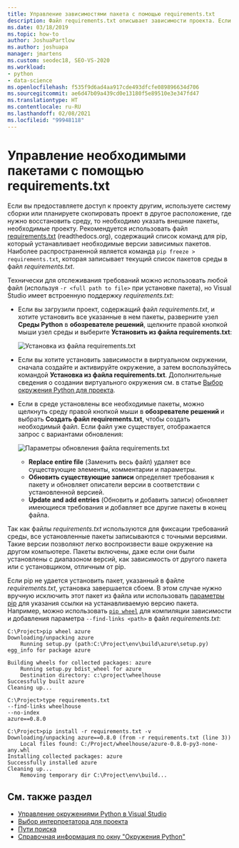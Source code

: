 ```yaml
---
title: Управление зависимостями пакета с помощью requirements.txt
description: Файл requirements.txt описывает зависимости проекта. Если вы получаете проект, содержащий файл requirements.txt, эти зависимости можно легко установить за один шаг.
ms.date: 03/18/2019
ms.topic: how-to
author: JoshuaPartlow
ms.author: joshuapa
manager: jmartens
ms.custom: seodec18, SEO-VS-2020
ms.workload:
- python
- data-science
ms.openlocfilehash: f535f9d6ad4aa917cde493dfcfe089896634d706
ms.sourcegitcommit: ae6d47b09a439cd0e13180f5e89510e3e347fd47
ms.translationtype: HT
ms.contentlocale: ru-RU
ms.lasthandoff: 02/08/2021
ms.locfileid: "99948118"
---
```

# <a name="manage-required-packages-with-requirementstxt"></a>Управление необходимыми пакетами с помощью requirements.txt

Если вы предоставляете доступ к проекту другим, используете систему сборки или планируете скопировать проект в другое расположение, где нужно восстановить среду, то необходимо указать внешние пакеты, необходимые проекту. Рекомендуется использовать файл [requirements.txt](https://pip.readthedocs.org/en/latest/user_guide.html#requirements-files) (readthedocs.org), содержащий список команд для pip, который устанавливает необходимые версии зависимых пакетов. Наиболее распространенной является команда `pip freeze > requirements.txt`, которая записывает текущий список пакетов среды в файл *requirements.txt*.

Технически для отслеживания требований можно использовать любой файл (используя `-r <full path to file>` при установке пакета), но Visual Studio имеет встроенную поддержку *requirements.txt*:

- Если вы загрузили проект, содержащий файл *requirements.txt*, и хотите установить все указанные в нем пакеты, разверните узел **Среды Python** в **обозревателе решений**, щелкните правой кнопкой мыши узел среды и выберите **Установить из файла requirements.txt**:

    ![Установка из файла requirements.txt](media/environments/environments-requirements-txt-install.png)

- Если вы хотите установить зависимости в виртуальном окружении, сначала создайте и активируйте окружение, а затем воспользуйтесь командой **Установка из файла requirements.txt**. Дополнительные сведения о создании виртуального окружения см. в статье [Выбор окружения Python для проекта](selecting-a-python-environment-for-a-project.md#use-virtual-environments).

- Если в среде установлены все необходимые пакеты, можно щелкнуть среду правой кнопкой мыши в **обозревателе решений** и выбрать **Создать файл requirements.txt**, чтобы создать необходимый файл. Если файл уже существует, отображается запрос с вариантами обновления:

    ![Параметры обновления файла requirements.txt](media/environments/environments-requirements-txt-replace.png)

  - **Replace entire file** (Заменить весь файл) удаляет все существующие элементы, комментарии и параметры.
  - **Обновить существующие записи** определяет требования к пакету и обновляет описатели версии в соответствии с установленной версией.
  - **Update and add entries** (Обновить и добавить записи) обновляет имеющиеся требования и добавляет все другие пакеты в конец файла.

Так как файлы *requirements.txt* используются для фиксации требований среды, все установленные пакеты записываются с точными версиями. Такие версии позволяют легко воспроизвести ваше окружение на другом компьютере. Пакеты включены, даже если они были установлены с диапазоном версий, как зависимость от другого пакета или с установщиком, отличным от pip.

Если pip не удается установить пакет, указанный в файле *requirements.txt*, установка завершается сбоем. В этом случае нужно вручную исключить этот пакет из файла или использовать [параметры pip](https://pip.readthedocs.org/en/latest/reference/pip_install.html#requirements-file-format) для указания ссылки на устанавливаемую версию пакета. Например, можно использовать [`pip wheel`](https://pip.readthedocs.org/en/latest/reference/pip_wheel.html) для компиляции зависимости и добавления параметра `--find-links <path>` в файл *requirements.txt*:

```output
C:\Project>pip wheel azure
Downloading/unpacking azure
    Running setup.py (path:C:\Project\env\build\azure\setup.py) egg_info for package azure

Building wheels for collected packages: azure
    Running setup.py bdist_wheel for azure
    Destination directory: c:\project\wheelhouse
Successfully built azure
Cleaning up...

C:\Project>type requirements.txt
--find-links wheelhouse
--no-index
azure==0.8.0

C:\Project>pip install -r requirements.txt -v
Downloading/unpacking azure==0.8.0 (from -r requirements.txt (line 3))
    Local files found: C:/Project/wheelhouse/azure-0.8.0-py3-none-any.whl
Installing collected packages: azure
Successfully installed azure
Cleaning up...
    Removing temporary dir C:\Project\env\build...
```

## <a name="see-also"></a>См. также раздел

- [Управление окружениями Python в Visual Studio](managing-python-environments-in-visual-studio.md)
- [Выбор интерпретатора для проекта](selecting-a-python-environment-for-a-project.md)
- [Пути поиска](search-paths.md)
- [Справочная информация по окну "Окружения Python"](python-environments-window-tab-reference.md)

